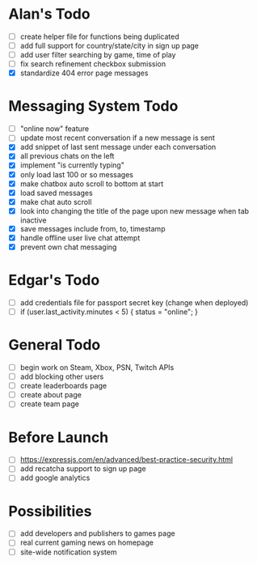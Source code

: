 # Alan's Todo
- [ ] create helper file for functions being duplicated
- [ ] add full support for country/state/city in sign up page
- [ ] add user filter searching by game, time of play
- [ ] fix search refinement checkbox submission
- [X] standardize 404 error page messages

# Messaging System Todo
- [ ] "online now" feature
- [ ] update most recent conversation if a new message is sent
- [X] add snippet of last sent message under each conversation
- [X] all previous chats on the left
- [X] implement "is currently typing"
- [X] only load last 100 or so messages
- [X] make chatbox auto scroll to bottom at start
- [X] load saved messages
- [X] make chat auto scroll
- [X] look into changing the title of the page upon new message when tab inactive
- [X] save messages include from, to, timestamp
- [X] handle offline user live chat attempt
- [X] prevent own chat messaging

# Edgar's Todo
- [ ] add credentials file for passport secret key (change when deployed)
- [ ] if (user.last_activity.minutes < 5) { status = "online"; }

# General Todo
- [ ] begin work on Steam, Xbox, PSN, Twitch APIs
- [ ] add blocking other users
- [ ] create leaderboards page
- [ ] create about page
- [ ] create team page

# Before Launch
- [ ] https://expressjs.com/en/advanced/best-practice-security.html
- [ ] add recatcha support to sign up page
- [ ] add google analytics

# Possibilities
- [ ] add developers and publishers to games page
- [ ] real current gaming news on homepage
- [ ] site-wide notification system